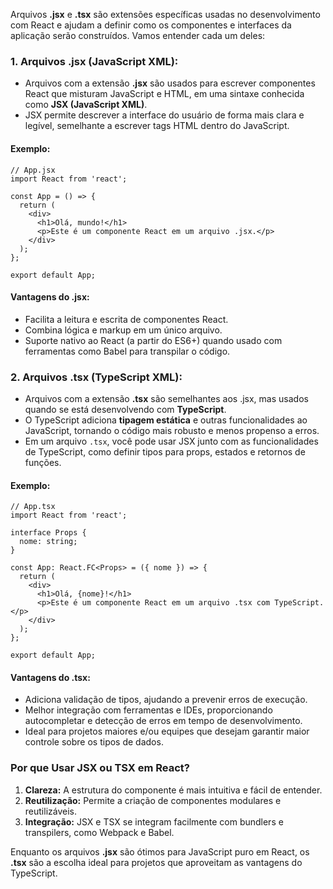 Arquivos **.jsx** e **.tsx** são extensões específicas usadas no desenvolvimento com React e ajudam a definir como os componentes e interfaces da aplicação serão construídos. Vamos entender cada um deles:

### **1. Arquivos .jsx (JavaScript XML):**

- Arquivos com a extensão **.jsx** são usados para escrever componentes React que misturam JavaScript e HTML, em uma sintaxe conhecida como **JSX (JavaScript XML)**.
- JSX permite descrever a interface do usuário de forma mais clara e legível, semelhante a escrever tags HTML dentro do JavaScript.

#### **Exemplo:**

```
// App.jsx
import React from 'react';

const App = () => {
  return (
    <div>
      <h1>Olá, mundo!</h1>
      <p>Este é um componente React em um arquivo .jsx.</p>
    </div>
  );
};

export default App;
```

#### **Vantagens do .jsx:**

- Facilita a leitura e escrita de componentes React.
- Combina lógica e markup em um único arquivo.
- Suporte nativo ao React (a partir do ES6+) quando usado com ferramentas como Babel para transpilar o código.

### **2. Arquivos .tsx (TypeScript XML):**

- Arquivos com a extensão **.tsx** são semelhantes aos .jsx, mas usados quando se está desenvolvendo com **TypeScript**.
- O TypeScript adiciona **tipagem estática** e outras funcionalidades ao JavaScript, tornando o código mais robusto e menos propenso a erros.
- Em um arquivo `.tsx`, você pode usar JSX junto com as funcionalidades de TypeScript, como definir tipos para props, estados e retornos de funções.

#### **Exemplo:**

```
// App.tsx
import React from 'react';

interface Props {
  nome: string;
}

const App: React.FC<Props> = ({ nome }) => {
  return (
    <div>
      <h1>Olá, {nome}!</h1>
      <p>Este é um componente React em um arquivo .tsx com TypeScript.</p>
    </div>
  );
};

export default App;
```

#### **Vantagens do .tsx:**

- Adiciona validação de tipos, ajudando a prevenir erros de execução.
- Melhor integração com ferramentas e IDEs, proporcionando autocompletar e detecção de erros em tempo de desenvolvimento.
- Ideal para projetos maiores e/ou equipes que desejam garantir maior controle sobre os tipos de dados.

### **Por que Usar JSX ou TSX em React?**

1. **Clareza:** A estrutura do componente é mais intuitiva e fácil de entender.
2. **Reutilização:** Permite a criação de componentes modulares e reutilizáveis.
3. **Integração:** JSX e TSX se integram facilmente com bundlers e transpilers, como Webpack e Babel.

Enquanto os arquivos **.jsx** são ótimos para JavaScript puro em React, os **.tsx** são a escolha ideal para projetos que aproveitam as vantagens do TypeScript.

